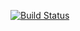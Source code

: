 [![Build Status](https://app.travis-ci.com/github/jcwilson11/JCW.SSW567.svg?branch=main)](https://app.travis-ci.com/github/jcwilson11/JCW.SSW567/builds?serverType=git)
